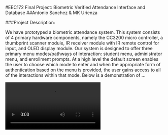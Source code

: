 #EEC172 Final Project: Biometric Verified Attendance Interface and Database
##Antonio Sanchez & MK Urienza

###Project Description:

We have prototyped a biometric attendance system. This system consists of 4 primary hardware components, namely the CC3200 micro controller, a thumbprint scanner module, IR receiver module with IR remote control for input, and OLED display module.
Our system is designed to offer three primary menu modes/pathways of interaction: student menu, administrator menu, and enrollment prompts.
At a high level the default screen enables the user to choose which mode to enter and when the appropriate form of authentication based on the menu is provided, the user gains access to all of the interactions within that mode.
Below is a demonstration of ...

<video controls>
  <source src="https://github.com/Antonio-Peer/EEC172-Final-Project/edit/main/video_demo.mp4" type="video/mp4">
  Your browser does not support the video tag.
</video>
